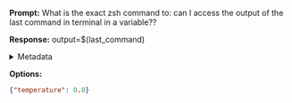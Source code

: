 **Prompt:**
What is the exact zsh command to: can I access the output of the last command in terminal in a variable??


**Response:**
output=$(last_command)

<details><summary>Metadata</summary>

- Duration: 856 ms
- Datetime: 2023-08-30T16:29:24.338225
- Model: gpt-4-0613

</details>

**Options:**
```json
{"temperature": 0.0}
```

